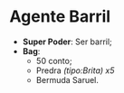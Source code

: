 Agente Barril
=========

- __Super Poder__: Ser barril;
-  **Bag**:
	- 50 conto;
	- Predra *(tipo:Brita)* *x5*
	- Bermuda Saruel.
